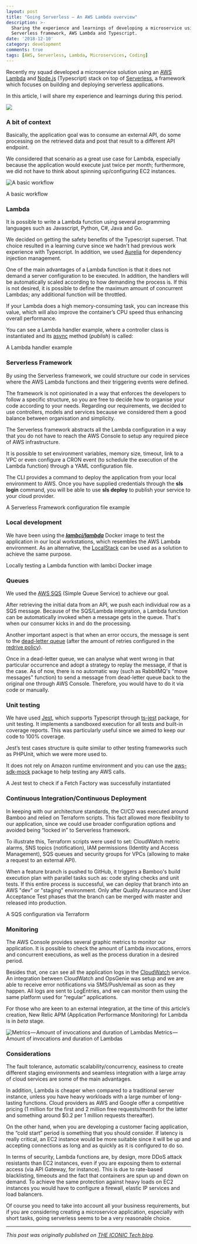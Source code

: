 ```yaml
---
layout: post
title: "Going Serverless — An AWS Lambda overview"
description: >-
  Sharing the experience and learnings of developing a microservice using
  Serverless framework, AWS Lambda and Typescript.
date: '2018-12-10'
category: development
comments: true
tags: [AWS, Serverless, Lambda, Microservices, Coding]
---
```


Recently my squad developed a microservice solution using an [AWS Lambda](https://aws.amazon.com/lambda) and [Node.js](https://nodejs.org) (Typescript) stack on top of [Serverless](https://serverless.com/), a framework which focuses on building and deploying serverless applications.

In this article, I will share my experience and learnings during this period.

![](https://cdn-images-1.medium.com/max/1600/1*N7mMmyQd_o_J9mnY05suMw.png)

### A bit of context

Basically, the application goal was to consume an external API, do some processing on the retrieved data and post that result to a different API endpoint.

We considered that scenario as a great use case for Lambda, especially because the application would execute just twice per month; furthermore, we did not have to think about spinning up/configuring EC2 instances.

![A basic workflow](https://cdn-images-1.medium.com/max/1600/1*McZUczQVtLLR2Hl2Mg2Akw.png)

A basic workflow

### Lambda

It is possible to write a Lambda function using several programming languages such as Javascript, Python, C#, Java and Go.

We decided on getting the safety benefits of the Typescript superset. That choice resulted in a learning curve since we hadn't had previous work experience with Typescript. In addition, we used [Aurelia](https://aurelia.io/home) for dependency injection management.

One of the main advantages of a Lambda function is that it does not demand a server configuration to be executed. In addition, the handlers will be automatically scaled according to how demanding the process is. If this is not desired, it is possible to define the maximum amount of concurrent Lambdas; any additional function will be throttled.

If your Lambda does a high memory-consuming task, you can increase this value, which will also improve the container’s CPU speed thus enhancing overall performance.

You can see a Lambda handler example, where a controller class is instantiated and its [async](https://developer.mozilla.org/en-US/docs/Web/JavaScript/Reference/Statements/async_function) method (_publish_) is called:

<script src="https://gist.github.com/rafaelmonteiro/929fac2a0682129a4aa937aa9fb47b38.js" charset="utf-8"></script>  
A Lambda handler example

### Serverless Framework

By using the Serverless framework, we could structure our code in services where the AWS Lambda functions and their triggering events were defined.

The framework is not opinionated in a way that enforces the developers to follow a specific structure, so you are free to decide how to organise your code according to your needs. Regarding our requirements, we decided to use controllers, models and services because we considered them a good balance between organisation and simplicity.

The Serverless framework abstracts all the Lambda configuration in a way that you do not have to reach the AWS Console to setup any required piece of AWS infrastructure.

It is possible to set environment variables, memory size, timeout, link to a VPC or even configure a CRON event (to schedule the execution of the Lambda function) through a YAML configuration file.

The CLI provides a command to deploy the application from your local environment to AWS. Once you have supplied credentials through the **sls login** command, you will be able to use **sls deploy** to publish your service to your cloud provider.

<script src="https://gist.github.com/rafaelmonteiro/bcfe716984548a04a07d920afede2770.js" charset="utf-8"></script>
A Serverless Framework configuration file example

### Local development

We have been using the [**_lambci/lambda_**](https://hub.docker.com/r/lambci/lambda) Docker image to test the application in our local workstations, which resembles the AWS Lambda environment. As an alternative, the [LocalStack](https://localstack.cloud) can be used as a solution to achieve the same purpose.

<script src="https://gist.github.com/rafaelmonteiro/d6d2f298328f7a99541afce95d7dccba.js" charset="utf-8"></script>
Locally testing a Lambda function with lambci Docker image

### **Queues**

We used the [AWS SQS](https://aws.amazon.com/sqs) (Simple Queue Service) to achieve our goal.

After retrieving the initial data from an API, we push each individual row as a SQS message. Because of the SQS/Lambda integration, a Lambda function can be automatically invoked when a message gets in the queue. That's when our consumer kicks in and do the processing.

Another important aspect is that when an error occurs, the message is sent to the [dead-letter queue](https://docs.aws.amazon.com/AWSSimpleQueueService/latest/SQSDeveloperGuide/sqs-dead-letter-queues.html) (after the amount of retries configured in the [redrive policy](https://docs.aws.amazon.com/AWSCloudFormation/latest/UserGuide/aws-properties-sqs-queues-redrivepolicy.html)).

Once in a dead-letter queue, we can analyse what went wrong in that particular occurrence and adopt a strategy to replay the message, if that is the case. As of now, there is no automatic way (such as RabbitMQ's "move messages" function) to send a message from dead-letter queue back to the original one through AWS Console. Therefore, you would have to do it via code or manually.

### Unit testing

We have used [Jest](https://jestjs.io/), which supports Typescript through [ts-jest](https://github.com/kulshekhar/ts-jest) package, for unit testing. It implements a sandboxed execution for all tests and built-in coverage reports. This was particularly useful since we aimed to keep our code to 100% coverage.

Jest’s test cases structure is quite similar to other testing frameworks such as PHPUnit, which we were more used to.

It does not rely on Amazon runtime environment and you can use the [aws-sdk-mock](https://www.npmjs.com/package/aws-sdk-mock) package to help testing any AWS calls.

<script src="https://gist.github.com/rafaelmonteiro/47b24a547b896652014fbcc67109c5e8.js" charset="utf-8"></script>
A Jest test to check if a Fetch Factory was successfully instantiated

### Continuous Integration/Continuous Deployment

In keeping with our architecture standards, the CI/CD was executed around Bamboo and relied on Terraform scripts. This fact allowed more flexibility to our application, since we could use broader configuration options and avoided being “locked in” to Serverless framework.

To illustrate this, Terraform scripts were used to set: CloudWatch metric alarms, SNS topics (notification), IAM permissions (Identity and Access Management), SQS queues and security groups for VPCs (allowing to make a request to an external API).

When a feature branch is pushed to GitHub, it triggers a Bamboo's build execution plan with parallel tasks such as: code styling checks and unit tests. If this entire process is successful, we can deploy that branch into an AWS "dev" or "staging" environment. Only after Quality Assurance and User Acceptance Test phases that the branch can be merged with master and released into production.

<script src="https://gist.github.com/rafaelmonteiro/68ef63ace3beb846938d9f15296eb50b.js" charset="utf-8"></script>
A SQS configuration via Terraform

### Monitoring

The AWS Console provides several graphic metrics to monitor our application. It is possible to check the amount of Lambda invocations, errors and concurrent executions, as well as the process duration in a desired period.

Besides that, one can see all the application logs in the [CloudWatch](https://docs.aws.amazon.com/AmazonCloudWatch/latest/logs/WhatIsCloudWatchLogs.html) service. An integration between CloudWatch and OpsGenie was setup and we are able to receive error notifications via SMS/Push/email as soon as they happen. All logs are sent to LogEntries, and we can monitor them using the same platform used for “regular” applications.

For those who are keen to an external integration, at the time of this article’s creation, New Relic APM (Application Performance Monitoring) for Lambda is in _beta_ stage.

![Metrics — Amount of invocations and duration of Lambdas](https://cdn-images-1.medium.com/max/1600/0*qNTON2x_FhlSJKnD)
Metrics — Amount of invocations and duration of Lambdas

### Considerations

The fault tolerance, automatic scalability/concurrency, easiness to create different staging environments and seamless integration with a large array of cloud services are some of the main advantages.

In addition, Lambda is cheaper when compared to a traditional server instance, unless you have heavy workloads with a large number of long-lasting functions. Cloud providers as AWS and Google offer a competitive pricing (1 million for the first and 2 million free requests/month for the latter and something around $0.2 per 1 million requests thereafter).

On the other hand, when you are developing a customer facing application, the “cold start” period is something that you should consider. If latency is really critical, an EC2 instance would be more suitable since it will be up and accepting connections as long and as quickly as it is configured to do so.

In terms of security, Lambda functions are, by design, more DDoS attack resistants than EC2 instances, even if you are exposing them to external access (via API Gateway, for instance). This is due to rate-based blacklisting, timeouts and the fact that containers are spun up and down on demand. To achieve the same protection against heavy loads on EC2 instances you would have to configure a firewall, elastic IP services and load balancers.

Of course you need to take into account all your business requirements, but if you are considering creating a microservice application, especially with short tasks, going serverless seems to be a very reasonable choice.

---
*This post was originally published on [THE ICONIC Tech blog](https://theiconic.tech/going-serverless-an-aws-lambda-overview-e2d4c40421e7).*
